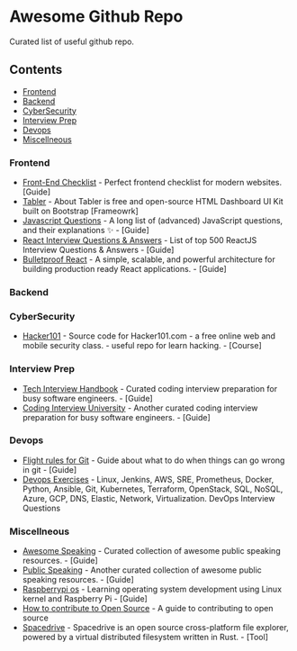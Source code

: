 # Awesome Github Repo

Curated list of useful github repo.

## Contents

- [Frontend](#frontend)
- [Backend](#backend)
- [CyberSecurity](#cybersecurity)
- [Interview Prep](#inteview)
- [Devops](#devops)
- [Miscellneous](#miscellneous)

### Frontend

- [Front-End Checklist](https://github.com/thedaviddias/Front-End-Checklist) - Perfect frontend checklist for modern websites. [Guide]
- [Tabler](https://github.com/tabler/tabler) - About
  Tabler is free and open-source HTML Dashboard UI Kit built on Bootstrap [Frameowrk]
- [Javascript Questions](https://github.com/lydiahallie/javascript-questions) - A long list of (advanced) JavaScript questions, and their explanations ✨ - [Guide]
- [React Interview Questions & Answers](https://github.com/sudheerj/reactjs-interview-questions) - List of top 500 ReactJS Interview Questions & Answers - [Guide]
- [Bulletproof React](https://github.com/alan2207/bulletproof-react) - A simple, scalable, and powerful architecture for building production ready React applications. - [Guide]

### Backend

### CyberSecurity

- [Hacker101](https://github.com/Hacker0x01/hacker101) - Source code for Hacker101.com - a free online web and mobile security class. - useful repo for learn hacking. - [Course]

### Interview Prep

- [Tech Interview Handbook](https://github.com/yangshun/tech-interview-handbook) - Curated coding interview preparation for busy software engineers. - [Guide]
- [Coding Interview University](https://github.com/jwasham/coding-interview-university) - Another curated coding interview preparation for busy software engineers. - [Guide]

### Devops

- [Flight rules for Git](https://github.com/k88hudson/git-flight-rules) - Guide about what to do when things can go wrong in git - [Guide]
- [Devops Exercises](https://github.com/bregman-arie/devops-exercises) - Linux, Jenkins, AWS, SRE, Prometheus, Docker, Python, Ansible, Git, Kubernetes, Terraform, OpenStack, SQL, NoSQL, Azure, GCP, DNS, Elastic, Network, Virtualization. DevOps Interview Questions

### Miscellneous

- [Awesome Speaking](https://github.com/matteofigus/awesome-speaking) - Curated collection of awesome public speaking resources. - [Guide]
- [Public Speaking](https://github.com/vmbrasseur/Public_Speaking) - Another curated collection of awesome public speaking resources. - [Guide]
- [Raspberrypi os](https://github.com/s-matyukevich/raspberry-pi-os) - Learning operating system development using Linux kernel and Raspberry Pi - [Guide]
- [How to contribute to Open Source](https://github.com/freeCodeCamp/how-to-contribute-to-open-source) - A guide to contributing to open source
- [Spacedrive](https://github.com/spacedriveapp/spacedrive) - Spacedrive is an open source cross-platform file explorer, powered by a virtual distributed filesystem written in Rust. - [Tool]

